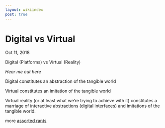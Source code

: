 ```yaml
---
layout: wikiindex
post: true
---
```

# Digital vs Virtual

Oct 11, 2018

Digital (Platforms) vs Virtual (Reality)

*Hear me out here*

Digital constitutes an abstraction of the tangible world

Virtual constitutes an imitation of the tangible world

Virtual reality (or at least what we’re trying to achieve with it) constitutes a marriage of interactive abstractions (digital interfaces) and imitations of the tangible world. 

more [assorted rants](https://www.notion.so/bbd9fba3-75e0-42ff-ba0d-18ab195b4467)
